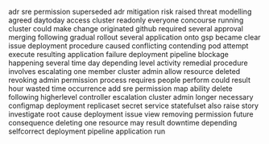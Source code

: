 adr sre permission superseded adr mitigation risk raised threat modelling agreed daytoday access cluster readonly everyone concourse running cluster could make change originated github required several approval merging following gradual rollout several application onto gsp became clear issue deployment procedure caused conflicting contending pod attempt execute resulting application failure deployment pipeline blockage happening several time day depending level activity remedial procedure involves escalating one member cluster admin allow resource deleted revoking admin permission process requires people perform could result hour wasted time occurrence add sre permission map ability delete following higherlevel controller escalation cluster admin longer necessary configmap deployment replicaset secret service statefulset also raise story investigate root cause deployment issue view removing permission future consequence deleting one resource may result downtime depending selfcorrect deployment pipeline application run